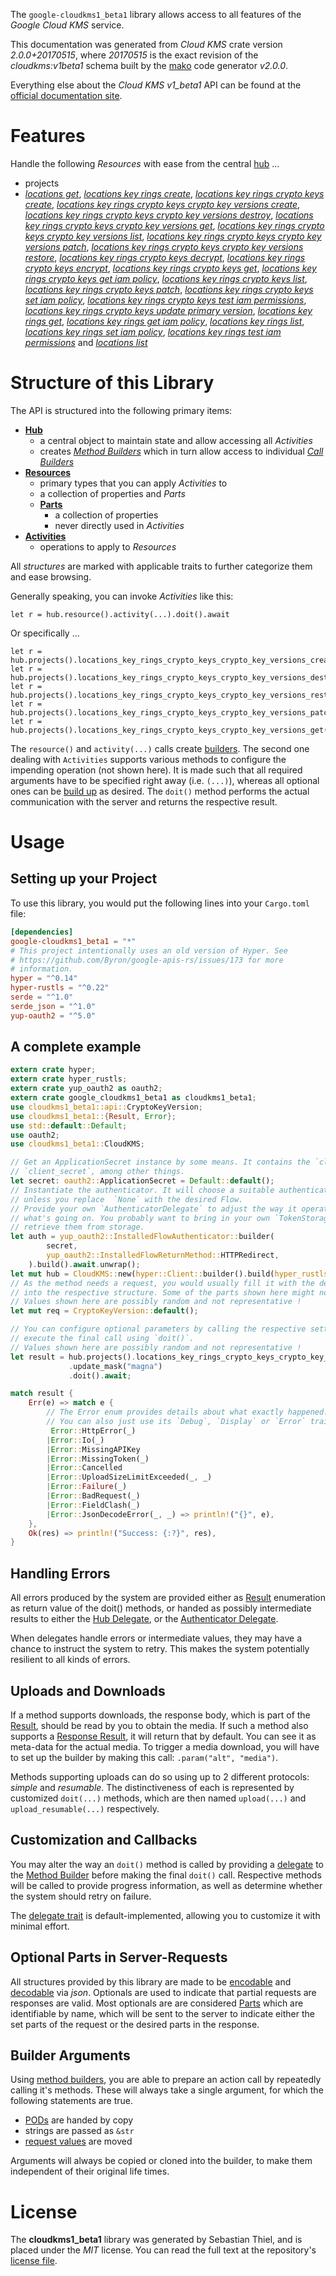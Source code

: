 <!---
DO NOT EDIT !
This file was generated automatically from 'src/mako/api/README.md.mako'
DO NOT EDIT !
-->
The `google-cloudkms1_beta1` library allows access to all features of the *Google Cloud KMS* service.

This documentation was generated from *Cloud KMS* crate version *2.0.0+20170515*, where *20170515* is the exact revision of the *cloudkms:v1beta1* schema built by the [mako](http://www.makotemplates.org/) code generator *v2.0.0*.

Everything else about the *Cloud KMS* *v1_beta1* API can be found at the
[official documentation site](https://cloud.google.com/kms/).
# Features

Handle the following *Resources* with ease from the central [hub](https://docs.rs/google-cloudkms1_beta1/2.0.0+20170515/google_cloudkms1_beta1/CloudKMS) ... 

* projects
 * [*locations get*](https://docs.rs/google-cloudkms1_beta1/2.0.0+20170515/google_cloudkms1_beta1/api::ProjectLocationGetCall), [*locations key rings create*](https://docs.rs/google-cloudkms1_beta1/2.0.0+20170515/google_cloudkms1_beta1/api::ProjectLocationKeyRingCreateCall), [*locations key rings crypto keys create*](https://docs.rs/google-cloudkms1_beta1/2.0.0+20170515/google_cloudkms1_beta1/api::ProjectLocationKeyRingCryptoKeyCreateCall), [*locations key rings crypto keys crypto key versions create*](https://docs.rs/google-cloudkms1_beta1/2.0.0+20170515/google_cloudkms1_beta1/api::ProjectLocationKeyRingCryptoKeyCryptoKeyVersionCreateCall), [*locations key rings crypto keys crypto key versions destroy*](https://docs.rs/google-cloudkms1_beta1/2.0.0+20170515/google_cloudkms1_beta1/api::ProjectLocationKeyRingCryptoKeyCryptoKeyVersionDestroyCall), [*locations key rings crypto keys crypto key versions get*](https://docs.rs/google-cloudkms1_beta1/2.0.0+20170515/google_cloudkms1_beta1/api::ProjectLocationKeyRingCryptoKeyCryptoKeyVersionGetCall), [*locations key rings crypto keys crypto key versions list*](https://docs.rs/google-cloudkms1_beta1/2.0.0+20170515/google_cloudkms1_beta1/api::ProjectLocationKeyRingCryptoKeyCryptoKeyVersionListCall), [*locations key rings crypto keys crypto key versions patch*](https://docs.rs/google-cloudkms1_beta1/2.0.0+20170515/google_cloudkms1_beta1/api::ProjectLocationKeyRingCryptoKeyCryptoKeyVersionPatchCall), [*locations key rings crypto keys crypto key versions restore*](https://docs.rs/google-cloudkms1_beta1/2.0.0+20170515/google_cloudkms1_beta1/api::ProjectLocationKeyRingCryptoKeyCryptoKeyVersionRestoreCall), [*locations key rings crypto keys decrypt*](https://docs.rs/google-cloudkms1_beta1/2.0.0+20170515/google_cloudkms1_beta1/api::ProjectLocationKeyRingCryptoKeyDecryptCall), [*locations key rings crypto keys encrypt*](https://docs.rs/google-cloudkms1_beta1/2.0.0+20170515/google_cloudkms1_beta1/api::ProjectLocationKeyRingCryptoKeyEncryptCall), [*locations key rings crypto keys get*](https://docs.rs/google-cloudkms1_beta1/2.0.0+20170515/google_cloudkms1_beta1/api::ProjectLocationKeyRingCryptoKeyGetCall), [*locations key rings crypto keys get iam policy*](https://docs.rs/google-cloudkms1_beta1/2.0.0+20170515/google_cloudkms1_beta1/api::ProjectLocationKeyRingCryptoKeyGetIamPolicyCall), [*locations key rings crypto keys list*](https://docs.rs/google-cloudkms1_beta1/2.0.0+20170515/google_cloudkms1_beta1/api::ProjectLocationKeyRingCryptoKeyListCall), [*locations key rings crypto keys patch*](https://docs.rs/google-cloudkms1_beta1/2.0.0+20170515/google_cloudkms1_beta1/api::ProjectLocationKeyRingCryptoKeyPatchCall), [*locations key rings crypto keys set iam policy*](https://docs.rs/google-cloudkms1_beta1/2.0.0+20170515/google_cloudkms1_beta1/api::ProjectLocationKeyRingCryptoKeySetIamPolicyCall), [*locations key rings crypto keys test iam permissions*](https://docs.rs/google-cloudkms1_beta1/2.0.0+20170515/google_cloudkms1_beta1/api::ProjectLocationKeyRingCryptoKeyTestIamPermissionCall), [*locations key rings crypto keys update primary version*](https://docs.rs/google-cloudkms1_beta1/2.0.0+20170515/google_cloudkms1_beta1/api::ProjectLocationKeyRingCryptoKeyUpdatePrimaryVersionCall), [*locations key rings get*](https://docs.rs/google-cloudkms1_beta1/2.0.0+20170515/google_cloudkms1_beta1/api::ProjectLocationKeyRingGetCall), [*locations key rings get iam policy*](https://docs.rs/google-cloudkms1_beta1/2.0.0+20170515/google_cloudkms1_beta1/api::ProjectLocationKeyRingGetIamPolicyCall), [*locations key rings list*](https://docs.rs/google-cloudkms1_beta1/2.0.0+20170515/google_cloudkms1_beta1/api::ProjectLocationKeyRingListCall), [*locations key rings set iam policy*](https://docs.rs/google-cloudkms1_beta1/2.0.0+20170515/google_cloudkms1_beta1/api::ProjectLocationKeyRingSetIamPolicyCall), [*locations key rings test iam permissions*](https://docs.rs/google-cloudkms1_beta1/2.0.0+20170515/google_cloudkms1_beta1/api::ProjectLocationKeyRingTestIamPermissionCall) and [*locations list*](https://docs.rs/google-cloudkms1_beta1/2.0.0+20170515/google_cloudkms1_beta1/api::ProjectLocationListCall)




# Structure of this Library

The API is structured into the following primary items:

* **[Hub](https://docs.rs/google-cloudkms1_beta1/2.0.0+20170515/google_cloudkms1_beta1/CloudKMS)**
    * a central object to maintain state and allow accessing all *Activities*
    * creates [*Method Builders*](https://docs.rs/google-cloudkms1_beta1/2.0.0+20170515/google_cloudkms1_beta1/client::MethodsBuilder) which in turn
      allow access to individual [*Call Builders*](https://docs.rs/google-cloudkms1_beta1/2.0.0+20170515/google_cloudkms1_beta1/client::CallBuilder)
* **[Resources](https://docs.rs/google-cloudkms1_beta1/2.0.0+20170515/google_cloudkms1_beta1/client::Resource)**
    * primary types that you can apply *Activities* to
    * a collection of properties and *Parts*
    * **[Parts](https://docs.rs/google-cloudkms1_beta1/2.0.0+20170515/google_cloudkms1_beta1/client::Part)**
        * a collection of properties
        * never directly used in *Activities*
* **[Activities](https://docs.rs/google-cloudkms1_beta1/2.0.0+20170515/google_cloudkms1_beta1/client::CallBuilder)**
    * operations to apply to *Resources*

All *structures* are marked with applicable traits to further categorize them and ease browsing.

Generally speaking, you can invoke *Activities* like this:

```Rust,ignore
let r = hub.resource().activity(...).doit().await
```

Or specifically ...

```ignore
let r = hub.projects().locations_key_rings_crypto_keys_crypto_key_versions_create(...).doit().await
let r = hub.projects().locations_key_rings_crypto_keys_crypto_key_versions_destroy(...).doit().await
let r = hub.projects().locations_key_rings_crypto_keys_crypto_key_versions_restore(...).doit().await
let r = hub.projects().locations_key_rings_crypto_keys_crypto_key_versions_patch(...).doit().await
let r = hub.projects().locations_key_rings_crypto_keys_crypto_key_versions_get(...).doit().await
```

The `resource()` and `activity(...)` calls create [builders][builder-pattern]. The second one dealing with `Activities` 
supports various methods to configure the impending operation (not shown here). It is made such that all required arguments have to be 
specified right away (i.e. `(...)`), whereas all optional ones can be [build up][builder-pattern] as desired.
The `doit()` method performs the actual communication with the server and returns the respective result.

# Usage

## Setting up your Project

To use this library, you would put the following lines into your `Cargo.toml` file:

```toml
[dependencies]
google-cloudkms1_beta1 = "*"
# This project intentionally uses an old version of Hyper. See
# https://github.com/Byron/google-apis-rs/issues/173 for more
# information.
hyper = "^0.14"
hyper-rustls = "^0.22"
serde = "^1.0"
serde_json = "^1.0"
yup-oauth2 = "^5.0"
```

## A complete example

```Rust
extern crate hyper;
extern crate hyper_rustls;
extern crate yup_oauth2 as oauth2;
extern crate google_cloudkms1_beta1 as cloudkms1_beta1;
use cloudkms1_beta1::api::CryptoKeyVersion;
use cloudkms1_beta1::{Result, Error};
use std::default::Default;
use oauth2;
use cloudkms1_beta1::CloudKMS;

// Get an ApplicationSecret instance by some means. It contains the `client_id` and 
// `client_secret`, among other things.
let secret: oauth2::ApplicationSecret = Default::default();
// Instantiate the authenticator. It will choose a suitable authentication flow for you, 
// unless you replace  `None` with the desired Flow.
// Provide your own `AuthenticatorDelegate` to adjust the way it operates and get feedback about 
// what's going on. You probably want to bring in your own `TokenStorage` to persist tokens and
// retrieve them from storage.
let auth = yup_oauth2::InstalledFlowAuthenticator::builder(
        secret,
        yup_oauth2::InstalledFlowReturnMethod::HTTPRedirect,
    ).build().await.unwrap();
let mut hub = CloudKMS::new(hyper::Client::builder().build(hyper_rustls::HttpsConnector::with_native_roots()), auth);
// As the method needs a request, you would usually fill it with the desired information
// into the respective structure. Some of the parts shown here might not be applicable !
// Values shown here are possibly random and not representative !
let mut req = CryptoKeyVersion::default();

// You can configure optional parameters by calling the respective setters at will, and
// execute the final call using `doit()`.
// Values shown here are possibly random and not representative !
let result = hub.projects().locations_key_rings_crypto_keys_crypto_key_versions_patch(req, "name")
             .update_mask("magna")
             .doit().await;

match result {
    Err(e) => match e {
        // The Error enum provides details about what exactly happened.
        // You can also just use its `Debug`, `Display` or `Error` traits
         Error::HttpError(_)
        |Error::Io(_)
        |Error::MissingAPIKey
        |Error::MissingToken(_)
        |Error::Cancelled
        |Error::UploadSizeLimitExceeded(_, _)
        |Error::Failure(_)
        |Error::BadRequest(_)
        |Error::FieldClash(_)
        |Error::JsonDecodeError(_, _) => println!("{}", e),
    },
    Ok(res) => println!("Success: {:?}", res),
}

```
## Handling Errors

All errors produced by the system are provided either as [Result](https://docs.rs/google-cloudkms1_beta1/2.0.0+20170515/google_cloudkms1_beta1/client::Result) enumeration as return value of
the doit() methods, or handed as possibly intermediate results to either the 
[Hub Delegate](https://docs.rs/google-cloudkms1_beta1/2.0.0+20170515/google_cloudkms1_beta1/client::Delegate), or the [Authenticator Delegate](https://docs.rs/yup-oauth2/*/yup_oauth2/trait.AuthenticatorDelegate.html).

When delegates handle errors or intermediate values, they may have a chance to instruct the system to retry. This 
makes the system potentially resilient to all kinds of errors.

## Uploads and Downloads
If a method supports downloads, the response body, which is part of the [Result](https://docs.rs/google-cloudkms1_beta1/2.0.0+20170515/google_cloudkms1_beta1/client::Result), should be
read by you to obtain the media.
If such a method also supports a [Response Result](https://docs.rs/google-cloudkms1_beta1/2.0.0+20170515/google_cloudkms1_beta1/client::ResponseResult), it will return that by default.
You can see it as meta-data for the actual media. To trigger a media download, you will have to set up the builder by making
this call: `.param("alt", "media")`.

Methods supporting uploads can do so using up to 2 different protocols: 
*simple* and *resumable*. The distinctiveness of each is represented by customized 
`doit(...)` methods, which are then named `upload(...)` and `upload_resumable(...)` respectively.

## Customization and Callbacks

You may alter the way an `doit()` method is called by providing a [delegate](https://docs.rs/google-cloudkms1_beta1/2.0.0+20170515/google_cloudkms1_beta1/client::Delegate) to the 
[Method Builder](https://docs.rs/google-cloudkms1_beta1/2.0.0+20170515/google_cloudkms1_beta1/client::CallBuilder) before making the final `doit()` call. 
Respective methods will be called to provide progress information, as well as determine whether the system should 
retry on failure.

The [delegate trait](https://docs.rs/google-cloudkms1_beta1/2.0.0+20170515/google_cloudkms1_beta1/client::Delegate) is default-implemented, allowing you to customize it with minimal effort.

## Optional Parts in Server-Requests

All structures provided by this library are made to be [encodable](https://docs.rs/google-cloudkms1_beta1/2.0.0+20170515/google_cloudkms1_beta1/client::RequestValue) and 
[decodable](https://docs.rs/google-cloudkms1_beta1/2.0.0+20170515/google_cloudkms1_beta1/client::ResponseResult) via *json*. Optionals are used to indicate that partial requests are responses 
are valid.
Most optionals are are considered [Parts](https://docs.rs/google-cloudkms1_beta1/2.0.0+20170515/google_cloudkms1_beta1/client::Part) which are identifiable by name, which will be sent to 
the server to indicate either the set parts of the request or the desired parts in the response.

## Builder Arguments

Using [method builders](https://docs.rs/google-cloudkms1_beta1/2.0.0+20170515/google_cloudkms1_beta1/client::CallBuilder), you are able to prepare an action call by repeatedly calling it's methods.
These will always take a single argument, for which the following statements are true.

* [PODs][wiki-pod] are handed by copy
* strings are passed as `&str`
* [request values](https://docs.rs/google-cloudkms1_beta1/2.0.0+20170515/google_cloudkms1_beta1/client::RequestValue) are moved

Arguments will always be copied or cloned into the builder, to make them independent of their original life times.

[wiki-pod]: http://en.wikipedia.org/wiki/Plain_old_data_structure
[builder-pattern]: http://en.wikipedia.org/wiki/Builder_pattern
[google-go-api]: https://github.com/google/google-api-go-client

# License
The **cloudkms1_beta1** library was generated by Sebastian Thiel, and is placed 
under the *MIT* license.
You can read the full text at the repository's [license file][repo-license].

[repo-license]: https://github.com/Byron/google-apis-rsblob/master/LICENSE.md
